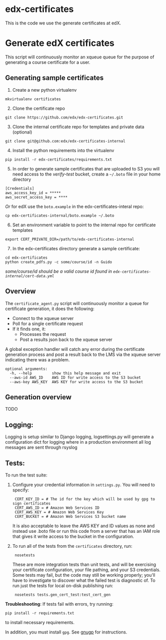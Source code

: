 # edx-certificates

This is the code we use the generate certificates at edX.



# Generate edX certificates

This script will continuously monitor an xqueue queue
for the purpose of generating a course certificate for a user.


Generating sample certificates
-------------------------

1. Create a new python virtualenv 
```
mkvirtualenv certificates
```
2. Clone the certificate repo 
```
git clone https://github.com/edx/edx-certificates.git
```
3. Clone the internal certificate repo for templates and private data (optional) 
```
git clone git@github.com:edx/edx-certificates-internal
```
4. Install the python requirements into the virtualenv 
```
pip install -r edx-certificates/requirements.txt
```
5. In order to generate sample certificates that are uploaded to S3 you will need access to the _verify-test_ bucket, create a `~/.boto` file in your home directory
```
[Credentials]
aws_access_key_id = *****
aws_secret_access_key = ****
```
*Or* for edX use the `boto.example` in the edx-certificates-interal repo: 
```
cp edx-certificates-internal/boto.example ~/.boto
```
6. Set an environment variable to point to the internal repo for certificate templates 
```
export CERT_PRIVATE_DIR=/path/to/edx-certificates-internal
```
7. In the edx-certificates directory generate a sample certificate:
```
cd edx-certificates
python create_pdfs.py -c some/course/id -n Guido

```
_some/course/id should be a valid course id found in `edx-certificates-internal/cert-data.yml`_

Overview
-------------------------

The `certificate_agent.py` script will continuously monitor a queue for 
certificate generation, it does the following:

* Connect to the xqueue server
* Poll for a single certificate request
* If it finds one, it:
  * Processes the request
  * Post a results json back to the xqueue server

A global exception handler will catch any error during the certificate
generation process and post a result back to the LMS via the xqueue server
indicating there was a problem.
    
    optional arguments:
      -h, --help         show this help message and exit
      --aws-id AWS_ID    AWS ID for write access to the S3 bucket
      --aws-key AWS_KEY  AWS KEY for write access to the S3 bucket


## Generation overview

TODO

## Logging:

Logging is setup similar to Django logging, logsettings.py
will generate a configuration dict for logging where in a production
environment all log messages are sent through rsyslog

## Tests:

To run the test suite:

1. Configure your credential information in `settings.py`.  You will need to specify:

        CERT_KEY_ID = # The id for the key which will be used by gpg to sign certificates
        CERT_AWS_ID = # Amazon Web Services ID
        CERT_AWS_KEY = # Amazon Web Services Key
        CERT_BUCKET = # Amazon Web Services S3 bucket name

   It is also acceptable to leave the AWS KEY and ID values as none and instead
   use .boto file or run this code from a server that has an
   IAM role that gives it write access to the bucket in the configuration.

2. To run all of the tests from the `certificates` directory, run:

        nosetests

   These are more integration tests than unit tests, and will be exercising your 
   certificate configuration, your file pathing, and your S3 credentials.  Some tests
   may fail, but the code may still be working properly; you'll have to investigate to
   discover what the failed test is diagnostic of. To run just the tests for local 
   on-disk publishing run:

        nosetests tests.gen_cert_test:test_cert_gen


**Troubleshooting**: If tests fail with errors, try running:

    pip install -r requirements.txt

to install necessary requirements.  

In addition, you must install `gpg`.  See [gnugp](http://www.gnupg.org/)
for instructions.
